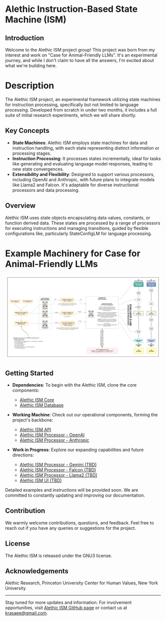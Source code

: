 # Alethic Instruction-Based State Machine (ISM)

## Introduction
Welcome to the Alethic ISM project group! This project was born from my interest and work on "Case for Animal-Friendly LLMs". It's an experimental journey, and while I don't claim to have all the answers, I'm excited about what we're building here. 

# Description
The Alethic ISM project, an experimental framework utilizing state machines for instruction processing, specifically but not limited to language processing. Developed from scratch in under two months, it includes a full suite of initial research experiments, which we will share shortly. 

## Key Concepts
- **State Machines**: Alethic ISM employs state machines for data and instruction handling, with each state representing distinct information or processing stages.
- **Instruction Processing**: It processes states incrementally, ideal for tasks like generating and evaluating language model responses, leading to new state convergences.
- **Extensibility and Flexibility**: Designed to support various processors, including OpenAI and Anthropic, with future plans to integrate models like Llama2 and Falcon. It's adaptable for diverse instructional processors and data processing.

## Overview
Alethic ISM uses state objects encapsulating data values, constants, or function derived data. These states are processed by a range of processors for executing instructions and managing transitions, guided by flexible configurations like, particularly StateConfigLM for language processing.

# Example Machinery for Case for Animal-Friendly LLMs
![Conceptual Machinery AnimaLLM](docs/ConceptualMachineryAnimaLLM_20231223r2.png)

## Getting Started
- **Dependencies**: To begin with the Alethic ISM, clone the core components:
  - [Alethic ISM Core](https://github.com/quantumwake/alethic-ism-core.git)
  - [Alethic ISM Database](https://github.com/quantumwake/alethic-ism-db.git)
 
- **Working Machine**: Check out our operational components, forming the project's backbone:
  - [Alethic ISM API](https://github.com/quantumwake/alethic-ism-api.git)
  - [Alethic ISM Processor - OpenAI](https://github.com/quantumwake/alethic-ism-processor-openai.git)
  - [Alethic ISM Processor - Anthropic](https://github.com/quantumwake/alethic-ism-processor-anthropic.git)
 
- **Work in Progress**: Explore our expanding capabilities and future directions:
  - [Alethic ISM Processor - Gemini (TBD)](https://github.com/quantumwake/alethic-ism-processor-gemini)
  - [Alethic ISM Processor - Falcon (TBD)](https://github.com/quantumwake/alethic-ism-processor-falcon)
  - [Alethic ISM Processor - Llama2 (TBD)](https://github.com/quantumwake/alethic-ism-processor-llama2)
  - [Alethic ISM UI (TBD)](https://github.com/quantumwake/alethic-ism-ui)

Detailed examples and instructions will be provided soon. We are committed to constantly updating and improving our documentation.

## Contribution
We warmly welcome contributions, questions, and feedback. Feel free to reach out if you have any queries or suggestions for the project.

## License
The Alethic ISM is released under the GNU3 license.

## Acknowledgements
Alethic Research, Princeton University Center for Human Values, New York University

---

Stay tuned for more updates and information. For involvement opportunities, visit [Alethic ISM GitHub page](https://github.com/quantumwake/alethic) or contact us at krasaee@gmail.com.
